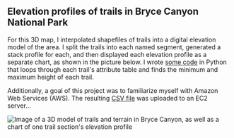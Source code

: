 ## Elevation profiles of trails in Bryce Canyon National Park

For this 3D map, I interpolated shapefiles of trails into a digital elevation model of the area. I split the trails into each named segment, generated a stack profile for each, and then displayed each elevation profile as a separate chart, as shown in the picture below. I wrote [some code](https://github.com/jbelian/bryce/blob/main/find_min_max.ipynb) in Python that loops through each trail's attribute table and finds the minimum and maximum height of each trail.

Additionally, a goal of this project was to familiarize myself with Amazon Web Services (AWS). The resulting [CSV file](https://github.com/jbelian/bryce/blob/main/trails_min_max_elev.csv) was uploaded to an EC2 server...

![Image of a 3D model of trails and terrain in Bryce Canyon, as well as a chart of one trail section's elevation profile](https://user-images.githubusercontent.com/33590262/203166897-d851ec23-004f-490d-8da5-5c7ac47b8673.png)
